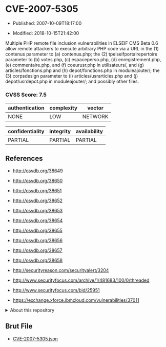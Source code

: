 # CVE-2007-5305

- Published: 2007-10-09T18:17:00

- Modified: 2018-10-15T21:42:00

Multiple PHP remote file inclusion vulnerabilities in ELSEIF CMS Beta 0.6 allow remote attackers to execute arbitrary PHP code via a URL in the (1) contenus parameter to (a) contenus.php; the (2) tpelseifportalrepertoire parameter to (b) votes.php, (c) espaceperso.php, (d) enregistrement.php, (e) commentaire.php, and (f) coeurusr.php in utilisateurs/, and (g) articles/fonctions.php and (h) depot/fonctions.php in moduleajouter/; the (3) corpsdesign parameter to (i) articles/usrarticles.php and (j) depot/usrdepot.php in moduleajouter/; and possibly other files.

### CVSS Score: **7.5**

| authentication | complexity | vector |
| --- | --- | --- |
| NONE | LOW | NETWORK |

| confidentiality | integrity | availability |
| --- | --- | --- |
| PARTIAL | PARTIAL | PARTIAL |

## References

* http://osvdb.org/38649

* http://osvdb.org/38650

* http://osvdb.org/38651

* http://osvdb.org/38652

* http://osvdb.org/38653

* http://osvdb.org/38654

* http://osvdb.org/38655

* http://osvdb.org/38656

* http://osvdb.org/38657

* http://osvdb.org/38658

* http://securityreason.com/securityalert/3204

* http://www.securityfocus.com/archive/1/481683/100/0/threaded

* http://www.securityfocus.com/bid/25951

* https://exchange.xforce.ibmcloud.com/vulnerabilities/37011

<details>
<summary>About this repository</summary> 

  This repository is part of the project [Live Hack CVE](https://github.com/Live-Hack-CVE). Main website can be found [www.live-hack.org](https://www.live-hack.org) 
  
  Made by [Sn0wAlice](https://github.com/Sn0wAlice) for the people that care about security and need to have a feed of the latest CVEs. Hope you enjoy it, don't forget to star the repo and follow me on [Twitter](https://twitter.com/Sn0wAlice) and [Github](https://github.com/Sn0wAlice). And that is my [personnal website](https://www.alice-snow.me/)

  - [Home Page](https://github.com/Live-Hack-CVE)
  - [Framework](https://github.com/Live-Hack-CVE/cve-framework)
  - [CVE database](https://github.com/Live-Hack-CVE/full_database)
  - [Changelog](https://github.com/Live-Hack-CVE/Changelog)
</details>

## Brut File

* [CVE-2007-5305.json](https://raw.githubusercontent.com/Live-Hack-CVE/full_database/main/cves/2007/CVE-2007-5305.json)

